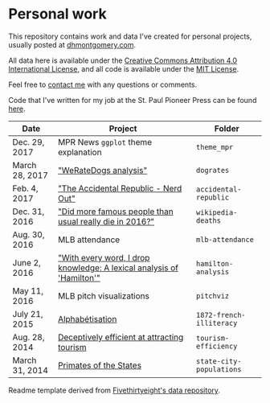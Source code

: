# Personal work
This repository contains work and data I've created for personal projects, usually posted at [dhmontgomery.com](http://dhmontgomery.com).

All data here is available under the [Creative Commons Attribution 4.0 International License](http://creativecommons.org/licenses/by/4.0/), and all code is available under the [MIT License](http://opensource.org/licenses/MIT).

Feel free to [contact me](mailto:dhmontgomery@gmail.com) with any questions or comments.

Code that I've written for my job at the St. Paul Pioneer Press can be found [here](https://github.com/dhmontgomery/pioneer-press-code).

Date | Project | Folder
---|---------|-------------
Dec. 29, 2017 | MPR News `ggplot` theme explanation | `theme_mpr`
March 28, 2017 | ["WeRateDogs analysis"](http://dhmontgomery.com/2017/03/dogrates/) | `dogrates`
Feb. 4, 2017 | ["The Accidental Republic - Nerd Out"](http://dhmontgomery.com/2017/02/the-accidental-republic-nerd-out/) | `accidental-republic`
Dec. 31, 2016 | ["Did more famous people than usual really die in 2016?"](http://dhmontgomery.com/files/wikipediadeaths.html) | `wikipedia-deaths`
Aug. 30, 2016 | MLB attendance | `mlb-attendance`
June 2, 2016 | ["With every word, I drop knowledge: A lexical analysis of 'Hamilton'"](http://dhmontgomery.com/2016/03/with-every-word-i-drop-knowledge-a-lexical-analysis-of-hamilton/) | `hamilton-analysis`
May 11, 2016 | MLB pitch visualizations | `pitchviz` 
July 21, 2015 | [Alphabétisation](http://dhmontgomery.com/2015/07/alphabetisation/) | `1872-french-illiteracy`
Aug. 28, 2014 | [Deceptively efficient at attracting tourism](http://dhmontgomery.com/2014/08/deceptively-efficient-at-attracting-tourism/) | `tourism-efficiency`
March 31, 2014 | [Primates of the States](http://dhmontgomery.com/2014/03/primates-of-the-states/) | `state-city-populations`

Readme template derived from [Fivethirtyeight's data repository](https://github.com/fivethirtyeight/data).
